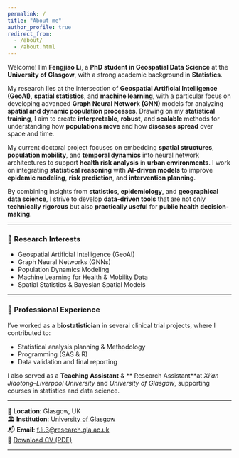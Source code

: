 ```yaml
---
permalink: /
title: "About me"
author_profile: true
redirect_from: 
  - /about/
  - /about.html
---
```


Welcome! I’m **Fengjiao Li**, a **PhD student in Geospatial Data Science** at the **University of Glasgow**, with a strong academic background in **Statistics**.

My research lies at the intersection of **Geospatial Artificial Intelligence (GeoAI)**, **spatial statistics**, and **machine learning**, with a particular focus on developing advanced **Graph Neural Network (GNN)** models for analyzing **spatial and dynamic population processes**. Drawing on my **statistical training**, I aim to create **interpretable**, **robust**, and **scalable** methods for understanding how **populations move** and how **diseases spread** over space and time.

My current doctoral project focuses on embedding **spatial structures**, **population mobility**, and **temporal dynamics** into neural network architectures to support **health risk analysis** in **urban environments**. I work on integrating **statistical reasoning** with **AI-driven models** to improve **epidemic modeling**, **risk prediction**, and **intervention planning**.

By combining insights from **statistics**, **epidemiology**, and **geographical data science**, I strive to develop **data-driven tools** that are not only **technically rigorous** but also **practically useful** for **public health decision-making**.

---

### 🧠 Research Interests

- Geospatial Artificial Intelligence (GeoAI)  
- Graph Neural Networks (GNNs)   
- Population Dynamics Modeling  
- Machine Learning for Health & Mobility Data  
- Spatial Statistics & Bayesian Spatial Models 
---

### 💼 Professional Experience

I’ve worked as a **biostatistician** in several clinical trial projects, where I contributed to:

- Statistical analysis planning & Methodology
- Programming (SAS & R)  
- Data validation and final reporting

I also served as a **Teaching Assistant** & ** Research Assistant**at *Xi’an Jiaotong–Liverpool University* and *University of Glasgow*, supporting courses in statistics and data science.

---

📍 **Location**: Glasgow, UK  
🏛️ **Institution**: [University of Glasgow](https://www.gla.ac.uk/pgrs/fengjiaoli/)  
📬 **Email**: f.li.3@research.gla.ac.uk  
📄 [Download CV (PDF)](/files/cv.pdf)

---

